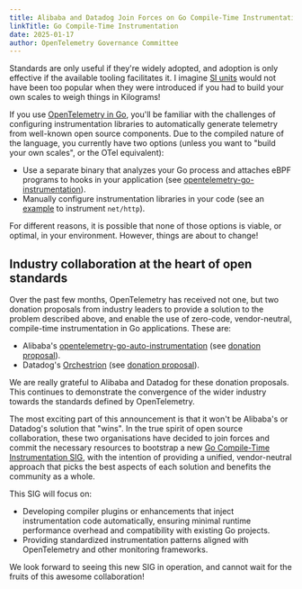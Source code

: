 ```yaml
---
title: Alibaba and Datadog Join Forces on Go Compile-Time Instrumentation
linkTitle: Go Compile-Time Instrumentation
date: 2025-01-17
author: OpenTelemetry Governance Committee
---
```


Standards are only useful if they're widely adopted, and adoption is only
effective if the available tooling facilitates it. I imagine
[SI units](https://en.wikipedia.org/wiki/International_System_of_Units) would
not have been too popular when they were introduced if you had to build your own
scales to weigh things in Kilograms!

If you use [OpenTelemetry in Go](https://opentelemetry.io/docs/languages/go/),
you'll be familiar with the challenges of configuring instrumentation libraries
to automatically generate telemetry from well-known open source components. Due
to the compiled nature of the language, you currently have two options (unless
you want to "build your own scales", or the OTel equivalent):

- Use a separate binary that analyzes your Go process and attaches eBPF programs
  to hooks in your application (see
  [opentelemetry-go-instrumentation](https://github.com/open-telemetry/opentelemetry-go-instrumentation/)).
- Manually configure instrumentation libraries in your code (see an
  [example](https://opentelemetry.io/docs/languages/go/getting-started/#instrument-the-http-server)
  to instrument `net/http`).

For different reasons, it is possible that none of those options is viable, or
optimal, in your environment. However, things are about to change!

## Industry collaboration at the heart of open standards

Over the past few months, OpenTelemetry has received not one, but two donation
proposals from industry leaders to provide a solution to the problem described
above, and enable the use of zero-code, vendor-neutral, compile-time
instrumentation in Go applications. These are:

- Alibaba's
  [opentelemetry-go-auto-instrumentation](https://github.com/alibaba/opentelemetry-go-auto-instrumentation)
  (see
  [donation proposal](https://github.com/open-telemetry/community/issues/2344)).
- Datadog's [Orchestrion](https://github.com/datadog/orchestrion) (see
  [donation proposal](https://github.com/open-telemetry/community/issues/2497)).

We are really grateful to Alibaba and Datadog for these donation proposals. This
continues to demonstrate the convergence of the wider industry towards the
standards defined by OpenTelemetry.

The most exciting part of this announcement is that it won't be Alibaba's or
Datadog's solution that "wins". In the true spirit of open source collaboration,
these two organisations have decided to join forces and commit the necessary
resources to bootstrap a new
[Go Compile-Time Instrumentation SIG](https://github.com/open-telemetry/community/blob/main/projects/go-compile-instrumentation.md),
with the intention of providing a unified, vendor-neutral approach that picks
the best aspects of each solution and benefits the community as a whole.

This SIG will focus on:

- Developing compiler plugins or enhancements that inject instrumentation code
  automatically, ensuring minimal runtime performance overhead and compatibility
  with existing Go projects.
- Providing standardized instrumentation patterns aligned with OpenTelemetry and
  other monitoring frameworks.

We look forward to seeing this new SIG in operation, and cannot wait for the
fruits of this awesome collaboration!
